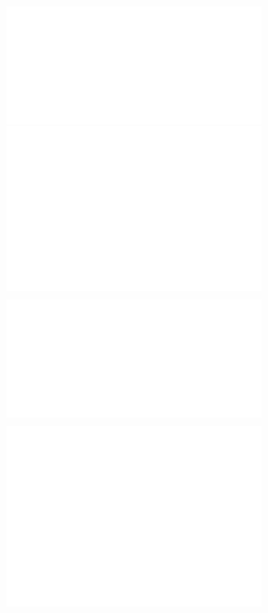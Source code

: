 
![Metrics](./metrics.classic.svg) 
![Metrics](./Calndier.svg)

<p align="center">
  <img src="https://raw.githubusercontent.com/youness372/youness372/main/metrics.classic.svg" alt="Metrics" />
</p>

![Metrics](./metrics.plugin.leetcode.svg)
